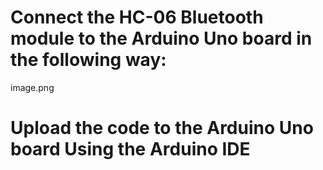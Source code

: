 # Connect the HC-06 Bluetooth module to the Arduino Uno board in the following way:
image.png

# Upload the code to the Arduino Uno board Using the Arduino IDE
